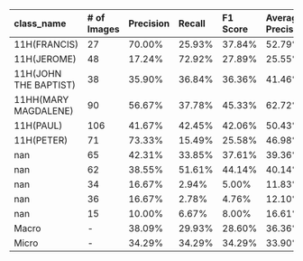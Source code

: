 | class_name            | # of Images   | Precision   | Recall   | F1 Score   | Average Precision   |
|:----------------------|:--------------|:------------|:---------|:-----------|:--------------------|
| 11H(FRANCIS)          | 27            | 70.00%      | 25.93%   | 37.84%     | 52.79%              |
| 11H(JEROME)           | 48            | 17.24%      | 72.92%   | 27.89%     | 25.55%              |
| 11H(JOHN THE BAPTIST) | 38            | 35.90%      | 36.84%   | 36.36%     | 41.46%              |
| 11HH(MARY MAGDALENE)  | 90            | 56.67%      | 37.78%   | 45.33%     | 62.72%              |
| 11H(PAUL)             | 106           | 41.67%      | 42.45%   | 42.06%     | 50.43%              |
| 11H(PETER)            | 71            | 73.33%      | 15.49%   | 25.58%     | 46.98%              |
| nan                   | 65            | 42.31%      | 33.85%   | 37.61%     | 39.36%              |
| nan                   | 62            | 38.55%      | 51.61%   | 44.14%     | 40.14%              |
| nan                   | 34            | 16.67%      | 2.94%    | 5.00%      | 11.83%              |
| nan                   | 36            | 16.67%      | 2.78%    | 4.76%      | 12.10%              |
| nan                   | 15            | 10.00%      | 6.67%    | 8.00%      | 16.61%              |
| Macro                 | -             | 38.09%      | 29.93%   | 28.60%     | 36.36%              |
| Micro                 | -             | 34.29%      | 34.29%   | 34.29%     | 33.90%              |